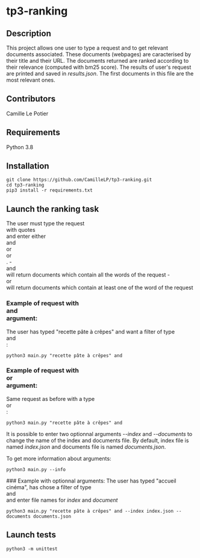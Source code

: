 # tp3-ranking

## Description
This project allows one user to type a request and to get relevant documents associated. These documents (webpages) are caracterised by their title and their URL. The documents returned are ranked according to their relevance (computed with bm25 score). The results of user's request are printed and saved in *results.json*. The first documents in this file are the most relevant ones.

## Contributors
Camille Le Potier

## Requirements
Python 3.8

## Installation
```shell
git clone https://github.com/CamilleLP/tp3-ranking.git
cd tp3-ranking
pip3 install -r requirements.txt
```

## Launch the ranking task
The user must type the request <br> with quotes </br> and enter either <br>and</br> or <br>or</br>. 
-<br>and</br> will return documents which contain all the words of the request
-<br>or</br> will return documents which contain at least one of the word of the request

### Example of request with <br>and</br> argument:
The user has typed "recette pâte à crêpes" and want a filter of type <br>and</br>:
```shell
python3 main.py "recette pâte à crêpes" and
```

### Example of request with <br>or</br> argument:
Same request as before with a type <br>or</br>:
```shell
python3 main.py "recette pâte à crêpes" and
```
It is possible to enter two optionnal arguments *--index* and *--documents* to change the name of the index and documents file. By default, index file is named *index.json* and documents file is named *documents.json*.

To get more information about arguments:
```shell
python3 main.py --info
```
### Example with optionnal arguments:
The user has typed "accueil cinéma", has chose a filter of type <br>and</br> and enter file names for *index* and *document*
```shell
python3 main.py "recette pâte à crêpes" and --index index.json --documents documents.json
```

## Launch tests

```shell
python3 -m unittest 
```